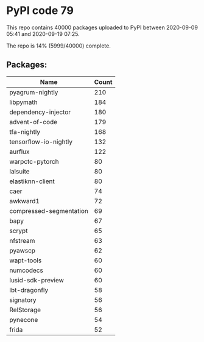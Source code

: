 # PyPI code 79

This repo contains 40000 packages uploaded to PyPI between 
2020-09-09 05:41 and 2020-09-19 07:25.

The repo is 14% (5999/40000) complete.

## Packages:

| Name  | Count |
| ----- | ----- |
| pyagrum-nightly | 210 |
| libpymath | 184 |
| dependency-injector | 180 |
| advent-of-code | 179 |
| tfa-nightly | 168 |
| tensorflow-io-nightly | 132 |
| aurflux | 122 |
| warpctc-pytorch | 80 |
| lalsuite | 80 |
| elastiknn-client | 80 |
| caer | 74 |
| awkward1 | 72 |
| compressed-segmentation | 69 |
| bapy | 67 |
| scrypt | 65 |
| nfstream | 63 |
| pyawscp | 62 |
| wapt-tools | 60 |
| numcodecs | 60 |
| lusid-sdk-preview | 60 |
| lbt-dragonfly | 58 |
| signatory | 56 |
| RelStorage | 56 |
| pynecone | 54 |
| frida | 52 |


